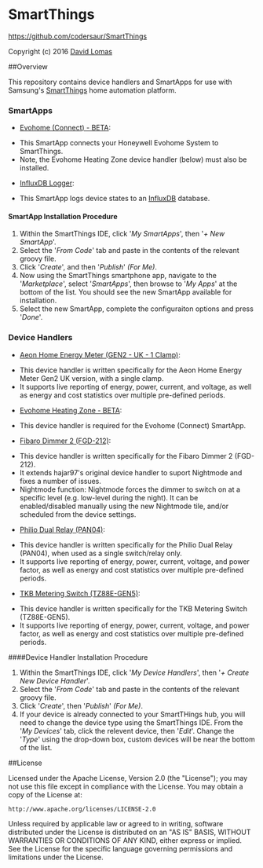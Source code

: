 # SmartThings
https://github.com/codersaur/SmartThings

Copyright (c) 2016 [David Lomas](https://github.com/codersaur)

##Overview

This repository contains device handlers and SmartApps for use with Samsung's [SmartThings](http://www.smartthings.com) home automation platform.

### SmartApps

* [Evohome (Connect) - BETA](https://github.com/codersaur/SmartThings/tree/master/smartapps/Evohome):
 - This SmartApp connects your Honeywell Evohome System to SmartThings.
 - Note, the Evohome Heating Zone device handler (below) must also be installed.

* [InfluxDB Logger](https://github.com/codersaur/SmartThings/tree/master/smartapps/InfluxDB%20Logger):
 - This SmartApp logs device states to an [InfluxDB](https://influxdata.com/) database.

#### SmartApp Installation Procedure

1. Within the SmartThings IDE, click '*My SmartApps*', then '*+ New SmartApp*'. 
2. Select the '*From Code*' tab and paste in the contents of the relevant groovy file.
3. Click '*Create*', and then '*Publish*' *(For Me)*.
4. Now using the SmartThings smartphone app, navigate to the '*Marketplace*', select '*SmartApps*', then browse to '*My Apps*' at the bottom of the list. You should see the new SmartApp available for installation.
5. Select the new SmartApp, complete the configuraiton options and press '*Done*'.

  
### Device Handlers

* [Aeon Home Energy Meter (GEN2 - UK - 1 Clamp)](https://github.com/codersaur/SmartThings/tree/master/devices/Aeon%20Home%20Energy%20Meter%20(GEN2%20-%20UK%20-%201%20Clamp)):
 - This device handler is written specifically for the Aeon Home Energy Meter Gen2 UK version, with a single clamp.
 - It supports live reporting of energy, power, current, and voltage, as well as energy and cost statistics over multiple pre-defined periods.

* [Evohome Heating Zone - BETA](https://github.com/codersaur/SmartThings/tree/master/devices/Evohome):
 - This device handler is required for the Evohome (Connect) SmartApp.

* [Fibaro Dimmer 2 (FGD-212)](https://github.com/codersaur/SmartThings/tree/master/devices/Fibaro%20Dimmer%202%20(FGD-212)):
 - This device handler is written specifically for the Fibaro Dimmer 2 (FGD-212).
 - It extends hajar97's original device handler to suport Nightmode and fixes a number of issues.
 - Nightmode function: Nightmode forces the dimmer to switch on at a specific level (e.g. low-level during the night). It can be enabled/disabled manually using the new Nightmode tile, and/or scheduled from the device settings.
 
* [Philio Dual Relay (PAN04)](https://github.com/codersaur/SmartThings/tree/master/devices/Philio%20Dual%20Relay%20(PAN04)):
 - This device handler is written specifically for the Philio Dual Relay (PAN04), when used as a single switch/relay only.
 - It supports live reporting of energy, power, current, voltage, and power factor,  as well as energy and cost statistics over multiple pre-defined periods.
 
* [TKB Metering Switch (TZ88E-GEN5)](https://github.com/codersaur/SmartThings/tree/master/devices/TKB%20Metering%20Switch%20(TZ88E-GEN5)):
 - This device handler is written specifically for the TKB Metering Switch (TZ88E-GEN5).
 - It supports live reporting of energy, power, current, voltage, and power factor,  as well as energy and cost statistics over multiple pre-defined periods.
 
####Device Handler Installation Procedure

1. Within the SmartThings IDE, click '*My Device Handlers*', then '*+ Create New Device Handler*'. 
2. Select the '*From Code*' tab and paste in the contents of the relevant groovy file.
3. Click '*Create*', then '*Publish*' *(For Me)*.
4. If your device is already connected to your SmartTHings hub, you will need to change the device type using the SmartThings IDE. From the '*My Devices*' tab, click the relevent device, then '*Edit*'. Change the '*Type*' using the drop-down box, custom devices will be near the bottom of the list. 

  
##License


Licensed under the Apache License, Version 2.0 (the "License"); you may not use this file except
in compliance with the License. You may obtain a copy of the License at:

    http://www.apache.org/licenses/LICENSE-2.0

Unless required by applicable law or agreed to in writing, software distributed under the License is distributed
on an "AS IS" BASIS, WITHOUT WARRANTIES OR CONDITIONS OF ANY KIND, either express or implied. See the License
for the specific language governing permissions and limitations under the License.
